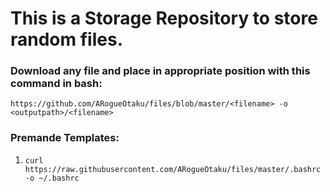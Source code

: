 # This is a Storage Repository to store random files.

### Download any file and place in appropriate position with this command in bash:

`https://github.com/ARogueOtaku/files/blob/master/<filename> -o <outputpath>/<filename>`

### Premande Templates:

1. `curl https://raw.githubusercontent.com/ARogueOtaku/files/master/.bashrc -o ~/.bashrc`
